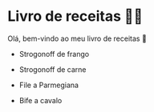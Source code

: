 # Livro de receitas :man_cook:

Olá, bem-vindo ao meu livro de receitas :wave:

- Strogonoff de frango

- Strogonoff de carne
- File a Parmegiana
- Bife a cavalo